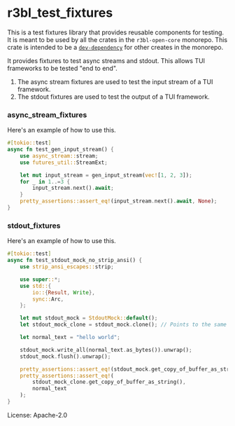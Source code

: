 # r3bl_test_fixtures

This is a test fixtures library that provides reusable components for testing. It is
meant to be used by all the crates in the `r3bl-open-core` monorepo. This crate is
intended to be a
[`dev-dependency`](https://doc.rust-lang.org/cargo/reference/specifying-dependencies.html#dev-dependencies)
for other creates in the monorepo.

It provides fixtures to test async streams and stdout. This allows TUI frameworks to
be tested "end to end".
1. The async stream fixtures are used to test the input stream of a TUI framework.
2. The stdout fixtures are used to test the output of a TUI framework.

### async_stream_fixtures

Here's an example of how to use this.

```rust
#[tokio::test]
async fn test_gen_input_stream() {
    use async_stream::stream;
    use futures_util::StreamExt;

    let mut input_stream = gen_input_stream(vec![1, 2, 3]);
    for _ in 1..=3 {
        input_stream.next().await;
    }
    pretty_assertions::assert_eq!(input_stream.next().await, None);
}
```

### stdout_fixtures

Here's an example of how to use this.

```rust
#[tokio::test]
async fn test_stdout_mock_no_strip_ansi() {
    use strip_ansi_escapes::strip;

    use super::*;
    use std::{
        io::{Result, Write},
        sync::Arc,
    };

    let mut stdout_mock = StdoutMock::default();
    let stdout_mock_clone = stdout_mock.clone(); // Points to the same inner value as `stdout_mock`.

    let normal_text = "hello world";

    stdout_mock.write_all(normal_text.as_bytes()).unwrap();
    stdout_mock.flush().unwrap();

    pretty_assertions::assert_eq!(stdout_mock.get_copy_of_buffer_as_string(), normal_text);
    pretty_assertions::assert_eq!(
        stdout_mock_clone.get_copy_of_buffer_as_string(),
        normal_text
    );
}
```

License: Apache-2.0
